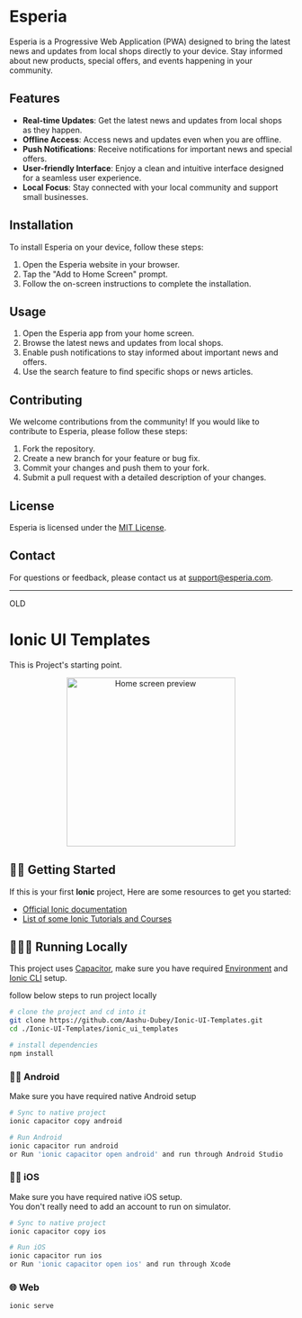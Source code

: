 # Esperia

Esperia is a Progressive Web Application (PWA) designed to bring the latest news and updates from local shops directly to your device. Stay informed about new products, special offers, and events happening in your community.

## Features

- **Real-time Updates**: Get the latest news and updates from local shops as they happen.
- **Offline Access**: Access news and updates even when you are offline.
- **Push Notifications**: Receive notifications for important news and special offers.
- **User-friendly Interface**: Enjoy a clean and intuitive interface designed for a seamless user experience.
- **Local Focus**: Stay connected with your local community and support small businesses.

## Installation

To install Esperia on your device, follow these steps:

1. Open the Esperia website in your browser.
2. Tap the "Add to Home Screen" prompt.
3. Follow the on-screen instructions to complete the installation.

## Usage

1. Open the Esperia app from your home screen.
2. Browse the latest news and updates from local shops.
3. Enable push notifications to stay informed about important news and offers.
4. Use the search feature to find specific shops or news articles.

## Contributing

We welcome contributions from the community! If you would like to contribute to Esperia, please follow these steps:

1. Fork the repository.
2. Create a new branch for your feature or bug fix.
3. Commit your changes and push them to your fork.
4. Submit a pull request with a detailed description of your changes.

## License

Esperia is licensed under the [MIT License](LICENSE).

## Contact

For questions or feedback, please contact us at [support@esperia.com](mailto:support@esperia.com).


--- 

OLD

# Ionic UI Templates

This is Project's starting point.

<p align="center">
  <img alt="Home screen preview" src="../readme/custom_drawer.png" height="300px">
</p>

## 💪🏼 Getting Started

If this is your first **Ionic** project, Here are some resources to get you started:

- [Official Ionic documentation](https://ionicframework.com/docs)
- [List of some Ionic Tutorials and Courses](https://hackr.io/tutorials/learn-ionic)

## 🧑🏻‍💻 Running Locally

This project uses [Capacitor](https://capacitorjs.com), make sure you have required [Environment](https://ionicframework.com/docs/intro/environment) and [Ionic CLI](https://ionicframework.com/docs/intro/cli) setup.

follow below steps to run project locally

```bash
# clone the project and cd into it
git clone https://github.com/Aashu-Dubey/Ionic-UI-Templates.git
cd ./Ionic-UI-Templates/ionic_ui_templates

# install dependencies
npm install
```

### 🤖📱 Android

Make sure you have required native Android setup

```bash
# Sync to native project
ionic capacitor copy android

# Run Android
ionic capacitor run android
or Run 'ionic capacitor open android' and run through Android Studio
```

### 🍎📱 iOS

Make sure you have required native iOS setup.<br />
You don't really need to add an account to run on simulator.

```bash
# Sync to native project
ionic capacitor copy ios

# Run iOS
ionic capacitor run ios
or Run 'ionic capacitor open ios' and run through Xcode
```

### 🌐 Web

```bash
ionic serve
```

